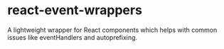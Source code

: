 # react-event-wrappers
A lightweight wrapper for React components which helps with common issues like eventHandlers and autoprefixing.
